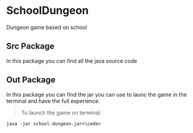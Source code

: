 # SchoolDungeon

Dungeon game based on school

## Src Package

In this package you can find all the java source code

## Out Package

In this package you can find the jar you can use to launc the game in the terminal and have the full experience.

> To launch the game on terminal:

<code>java -jar school-dungeon.jar<\code>
